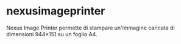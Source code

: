 # nexusimageprinter
Nexus Image Printer permette di stampare un'immagine caricata di dimensioni 944×151 su un foglio A4.

